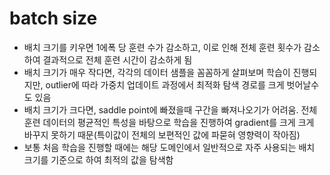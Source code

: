 # batch  size
- 배치 크기를 키우면 1에폭 당 훈련 수가 감소하고, 이로 인해 전체 훈련 횟수가 감소하여 결과적으로 전체 훈련 시간이 감소하게 됨
- 배치 크기가 매우 작다면, 각각의 데이터 샘플을 꼼꼼하게 살펴보며 학습이 진행되지만, outlier에 따라 가중치 업데이트 과정에서 최적화 탐색 경로를 크게 벗어날수도 있음
- 배치 크기가 크다면, saddle point에 빠졌을때 구간을 빠져나오기가 어려움. 전체 훈련 데이터의 평균적인 특성을 바탕으로 학습을 진행하여 gradient를 크게 크게 바꾸지 못하기 때문(특이값이 전체의 보편적인 값에 파묻혀 영향력이 작아짐)
- 보통 처음 학습을 진행할 때에는 해당 도메인에서 일반적으로 자주 사용되는 배치 크기를 기준으로 하여 최적의 값을 탐색함
